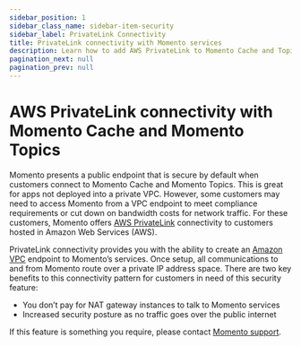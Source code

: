 ```yaml
---
sidebar_position: 1
sidebar_class_name: sidebar-item-security
sidebar_label: PrivateLink Connectivity
title: PrivateLink connectivity with Momento services 
description: Learn how to add AWS PrivateLink to Momento Cache and Topics services.
pagination_next: null
pagination_prev: null
---
```


# AWS PrivateLink connectivity with Momento Cache and Momento Topics
Momento presents a public endpoint that is secure by default when customers connect to Momento Cache and Momento Topics. This is great for apps not deployed into a private VPC. However, some customers may need to access Momento from a VPC endpoint to meet compliance requirements or cut down on bandwidth costs for network traffic. For these customers, Momento offers [AWS PrivateLink](https://aws.amazon.com/privatelink/) connectivity to customers hosted in Amazon Web Services (AWS).

PrivateLink connectivity provides you with the ability to create an [Amazon VPC](https://docs.aws.amazon.com/vpc/latest/userguide/what-is-amazon-vpc.html) endpoint to Momento’s services. Once setup, all communications to and from Momento route over a private IP address space. There are two key benefits to this connectivity pattern for customers in need of this security feature:
* You don’t pay for NAT gateway instances to talk to Momento services
* Increased security posture as no traffic goes over the public internet

If this feature is something you require, please contact [Momento support](mailto:support@momentohq.com?subject=PrivateLink).